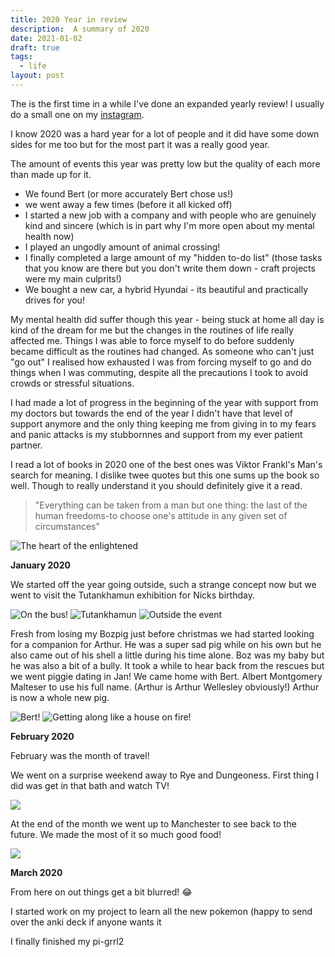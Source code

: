 ```yaml
---
title: 2020 Year in review
description:  A summary of 2020
date: 2021-01-02 
draft: true
tags:
  - life
layout: post
---
```



The is the first time in a while I've done an expanded yearly review! I usually do a small one on my [instagram](https://www.instagram.com/apricot13).

I know 2020 was a hard year for a lot of people and it did have some down sides for me too but for the most part it was a really good year. 

The amount of events this year was pretty low but the quality of each more than made up for it.

* We found Bert (or more accurately Bert chose us!) 
* we went away a few times (before it all kicked off) 
* I started a new job with a company and with people who are genuinely kind and sincere (which is in part why I'm more open about my mental health now) 
* I played an ungodly amount of animal crossing! 
* I finally completed a large amount of my "hidden to-do list" (those tasks that you know are there but you don't write them down - craft projects were my main culprits!)
* We bought a new car, a hybrid Hyundai - its beautiful and practically drives for you!


My mental health did suffer though this year - being stuck at home all day is kind of the dream for me but the changes in the routines of life really affected me. Things I was able to force myself to do before suddenly became difficult as the routines had changed. As someone who can't just "go out"  I realised how exhausted I was from forcing myself to go and do things when I was commuting, despite all the precautions I took to avoid crowds or stressful situations. 

I had made a lot of progress in the beginning of the year with support from my doctors but towards the end of the year I didn't have that level of support anymore and the only thing keeping me from giving in to my fears and panic attacks is my stubbornnes and support from my ever patient partner.


I read a lot of books in 2020 one of the best ones was Viktor Frankl's Man's search for meaning. I dislike twee quotes but this one sums up the book so well. Though to really understand it you should definitely give it a read. 

> "Everything can be taken from a man but one thing: the last of the human freedoms-to choose one's attitude in any given set of circumstances"


![The heart of the enlightened](IMG_1283-3.jpeg)



**January 2020** 

We started off the year going outside, such a strange concept now but we went to visit the Tutankhamun exhibition for Nicks birthday.

![On the bus!](FC0E1045-7498-4419-8E93-F6F5EA60105A.jpeg)
![Tutankhamun](E10335AE-FEEC-408C-B6B0-A71B17934B56-2.jpeg)
![Outside the event](272800DE-B996-4209-AAA2-C587CAEF7391-2.jpeg)



Fresh from losing my Bozpig just before christmas we had started looking for a companion for Arthur. He was a super sad pig while on his own but he also came out of his shell a little during his time alone. Boz was my baby but he was also a bit of a bully. It took a while to hear back from the rescues but we went piggie dating in Jan! We came home with Bert. Albert Montgomery Malteser to use his full name. (Arthur is Arthur Wellesley obviously!) Arthur is now a whole new pig. 

![Bert!](DE7914D0-BA8D-4224-A460-052D897FDDD2.jpeg)
![Getting along like a house on fire!](IMG_2233.jpeg)



**February 2020**

February was the month of travel!

We went on a surprise weekend away to Rye and Dungeoness. First thing I did was get in that bath and watch TV!  

![](E513DE7F-66A6-4E1D-BACA-D0A1F00A9DD9-3.jpeg)


At the end of the month we went up to Manchester to see back to the future. We made the most of it so much good food!


![](EFB8C1A9-CC5C-4938-A233-B54371389FD2.jpeg)



**March 2020**

From here on out things get a bit blurred! 😂 

I started work on my project to learn all the new pokemon (happy to send over the anki deck if anyone wants it

I finally finished my pi-grrl2

